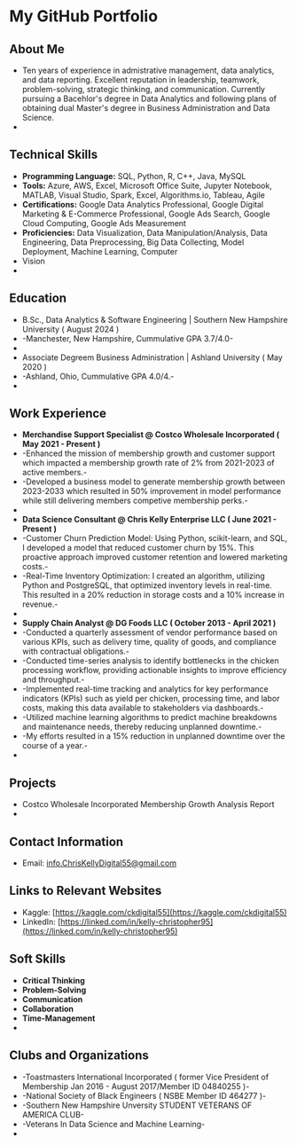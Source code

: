 # My GitHub Portfolio

## About Me

- Ten years of experience in admistrative management, data analytics, and data reporting. Excellent reputation in leadership, teamwork, problem-solving, strategic thinking, and communication. Currently pursuing a Bacehlor's degree in Data Analytics and following plans of obtaining dual Master's degree in Business Administration and Data Science.
- 

## Technical Skills

- **Programming Language:** SQL, Python, R, C++, Java, MySQL
- **Tools:** Azure, AWS, Excel, Microsoft Office Suite, Jupyter Notebook, MATLAB, Visual Studio, Spark, Excel, Algorithms.io, Tableau, Agile
- **Certifications:** Google Data Analytics Professional, Google Digital Marketing & E-Commerce Professional, Google Ads Search, Google Cloud Computing, Google Ads Measurement
- **Proficiencies:** Data Visualization, Data Manipulation/Analysis, Data Engineering, Data Preprocessing, Big Data Collecting, Model Deployment, Machine Learning, Computer
- Vision
- 

## Education

- B.Sc., Data Analytics & Software Engineering | Southern New Hampshire University ( August 2024 )
- -Manchester, New Hampshire, Cummulative GPA 3.7/4.0-
- 
- Associate Degreem Business Administration | Ashland University ( May 2020 )
- -Ashland, Ohio, Cummulative GPA 4.0/4.-
- 

## Work Experience

- **Merchandise Support Specialist @ Costco Wholesale Incorporated ( May 2021 - Present )**
- -Enhanced the mission of membership growth and customer support which impacted a membership growth rate of 2% from 2021-2023 of active members.-
- -Developed a business model to generate membership growth between 2023-2033 which resulted in 50% improvement in model performance while still delivering members competive membership perks.-
- 
- **Data Science Consultant @ Chris Kelly Enterprise LLC ( June 2021 - Present )**
- -Customer Churn Prediction Model: Using Python, scikit-learn, and SQL, I developed a model that reduced customer churn by 15%. This proactive approach improved customer retention and lowered marketing costs.-
- -Real-Time Inventory Optimization: I created an algorithm, utilizing Python and PostgreSQL, that optimized inventory levels in real-time. This resulted in a 20% reduction in storage costs and a 10% increase in revenue.-
- 
- **Supply Chain Analyst @ DG Foods LLC ( October 2013 - April 2021 )**
- -Conducted a quarterly assessment of vendor performance based on various KPIs, such as delivery time, quality of goods, and compliance with contractual obligations.-
- -Conducted time-series analysis to identify bottlenecks in the chicken processing workflow, providing actionable insights to improve efficiency and throughput.-
- -Implemented real-time tracking and analytics for key performance indicators (KPIs) such as yield per chicken, processing time, and labor costs, making this data available to stakeholders via dashboards.-
- -Utilized machine learning algorithms to predict machine breakdowns and maintenance needs, thereby reducing unplanned downtime.-
- -My efforts resulted in a 15% reduction in unplanned downtime over the course of a year.-
- 

## Projects

- Costco Wholesale Incorporated Membership Growth Analysis Report
- 

## Contact Information

- Email: [info.ChrisKellyDigital55@gmail.com](mailto:info.ChrisKellyDigital55@gmail.com)

## Links to Relevant Websites

- Kaggle: [https://kaggle.com/ckdigital55](https://kaggle.com/ckdigital55)
- LinkedIn: [https://linked.com/in/kelly-christopher95](https://linked.com/in/kelly-christopher95)

## Soft Skills

- **Critical Thinking**
- **Problem-Solving**
- **Communication**
- **Collaboration**
- **Time-Management**
- 

## Clubs and Organizations

- -Toastmasters International Incorporated ( former Vice President of Membership Jan 2016 - August 2017/Member ID 04840255 )-
- -National Society of Black Engineers ( NSBE Member ID 464277 )-
- -Southern New Hampshire Unversity STUDENT VETERANS OF AMERICA CLUB-
- -Veterans In Data Science and Machine Learning-
- 
